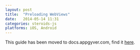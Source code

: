 ```yaml
---
layout: post
title:  "Preloading WebViews"
date:   2014-05-14 11:31
categories: steroids-js
platforms: iOS, Android
---
```


This guide has been moved to docs.appgyver.com, find it [here](https://academy.appgyver.com/categories/4-app-architecture/contents/44-basics-of-preloading-webviews).